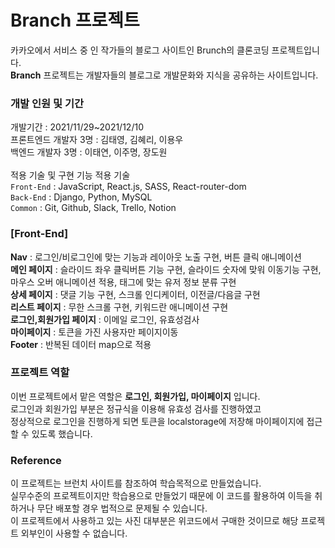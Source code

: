 # **Branch 프로젝트**

<p>
카카오에서 서비스 중 인 작가들의 블로그 사이트인 Brunch의 클론코딩 프로젝트입니다.<br>
<b>Branch</b> 프로젝트는 개발자들의 블로그로 개발문화와 지식을 공유하는 사이트입니다.</p>

### 개발 인원 및 기간

개발기간 : 2021/11/29~2021/12/10<br>
프론트엔드 개발자 3명 : 김태영, 김혜리, 이용우<br>
백엔드 개발자 3명 : 이태연, 이주명, 장도원<br>
<br>
적용 기술 및 구현 기능 적용 기술<br>
`Front-End` : JavaScript, React.js, SASS, React-router-dom<br>
`Back-End` : Django, Python, MySQL<br>
`Common` : Git, Github, Slack, Trello, Notion<br>

### [Front-End]

**Nav** : 로그인/비로그인에 맞는 기능과 레이아웃 노출 구현, 버튼 클릭 애니메이션<br>
**메인 페이지** : 슬라이드 좌우 클릭버튼 기능 구현, 슬라이드 숫자에 맞워 이동기능 구현,
마우스 오버 애니메이션 적용, 태그에 맞는 유저 정보 분류 구현<br>
**상세 페이지** : 댓글 기능 구현, 스크롤 인디케이터, 이전글/다음글 구현<br>
**리스트 페이지** : 무한 스크롤 구현, 키워드란 애니메이션 구현<br>
**로그인,회원가입 페이지** : 이메일 로그인, 유효성검사<br>
**마이페이지** : 토큰을 가진 사용자만 페이지이동 <br>
**Footer** : 반복된 데이터 map으로 적용<br>

### 프로젝트 역할

이번 프로젝트에서 맡은 역할은 **로그인, 회원가입, 마이페이지** 입니다.<br> 로그인과 회원가입 부분은 정규식을 이용해 유효성 검사를 진행하였고<br>
정상적으로 로그인을 진행하게 되면 토큰을 localstorage에 저장해 마이페이지에 접근 할 수 있도록 했습니다.

### Reference

이 프로젝트는 브런치 사이트를 참조하여 학습목적으로 만들었습니다.<br> 실무수준의 프로젝트이지만 학습용으로 만들었기 때문에 이 코드를 활용하여 이득을 취하거나 무단 배포할 경우 법적으로 문제될 수 있습니다.<br>
이 프로젝트에서 사용하고 있는 사진 대부분은 위코드에서 구매한 것이므로 해당 프로젝트 외부인이 사용할 수 없습니다.
